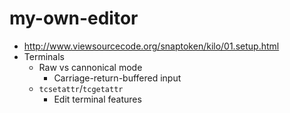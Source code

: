 # my-own-editor
- http://www.viewsourcecode.org/snaptoken/kilo/01.setup.html
- Terminals
  - Raw vs cannonical mode
    - Carriage-return-buffered input
  - `tcsetattr`/`tcgetattr`
    - Edit terminal features
